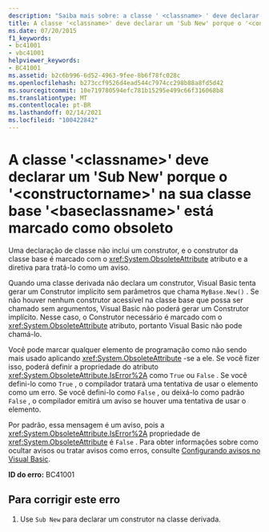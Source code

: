 ```yaml
---
description: "Saiba mais sobre: a classe ' <classname> ' deve declarar um ' Sub New ' porque o ' <constructorname> ' em sua classe base ' <baseclassname> ' está marcado como obsoleto"
title: A classe '<classname>' deve declarar um 'Sub New' porque o '<constructorname>' na sua classe base '<baseclassname>' está marcado como obsoleto
ms.date: 07/20/2015
f1_keywords:
- bc41001
- vbc41001
helpviewer_keywords:
- BC41001
ms.assetid: b2c6b996-6d52-4963-9fee-8b6f78fc028c
ms.openlocfilehash: b273ccf9526d4ead544c7974cc298b88a8fd5d42
ms.sourcegitcommit: 10e719780594efc781b15295e499c66f316068b8
ms.translationtype: MT
ms.contentlocale: pt-BR
ms.lasthandoff: 02/14/2021
ms.locfileid: "100422842"
---
```

# <a name="class-classname-should-declare-a-sub-new-because-the-constructorname-in-its-base-class-baseclassname-is-marked-obsolete"></a>A classe '\<classname>' deve declarar um 'Sub New' porque o '\<constructorname>' na sua classe base '\<baseclassname>' está marcado como obsoleto

Uma declaração de classe não inclui um construtor, e o construtor da classe base é marcado com o <xref:System.ObsoleteAttribute> atributo e a diretiva para tratá-lo como um aviso.  
  
 Quando uma classe derivada não declara um construtor, Visual Basic tenta gerar um Construtor implícito sem parâmetros que chama `MyBase.New()` . Se não houver nenhum construtor acessível na classe base que possa ser chamado sem argumentos, Visual Basic não poderá gerar um Construtor implícito. Nesse caso, o Construtor necessário é marcado com o <xref:System.ObsoleteAttribute> atributo, portanto Visual Basic não pode chamá-lo.  
  
 Você pode marcar qualquer elemento de programação como não sendo mais usado aplicando <xref:System.ObsoleteAttribute> -se a ele. Se você fizer isso, poderá definir a propriedade do atributo <xref:System.ObsoleteAttribute.IsError%2A> como `True` ou `False` . Se você defini-lo como `True` , o compilador tratará uma tentativa de usar o elemento como um erro. Se você defini-lo como `False` , ou deixá-lo como padrão `False` , o compilador emitirá um aviso se houver uma tentativa de usar o elemento.  
  
 Por padrão, essa mensagem é um aviso, pois a <xref:System.ObsoleteAttribute.IsError%2A> propriedade de <xref:System.ObsoleteAttribute> é `False` . Para obter informações sobre como ocultar avisos ou tratar avisos como erros, consulte [Configurando avisos no Visual Basic](/visualstudio/ide/configuring-warnings-in-visual-basic).  
  
 **ID do erro:** BC41001  
  
## <a name="to-correct-this-error"></a>Para corrigir este erro  
  
1. Use `Sub New` para declarar um construtor na classe derivada.
